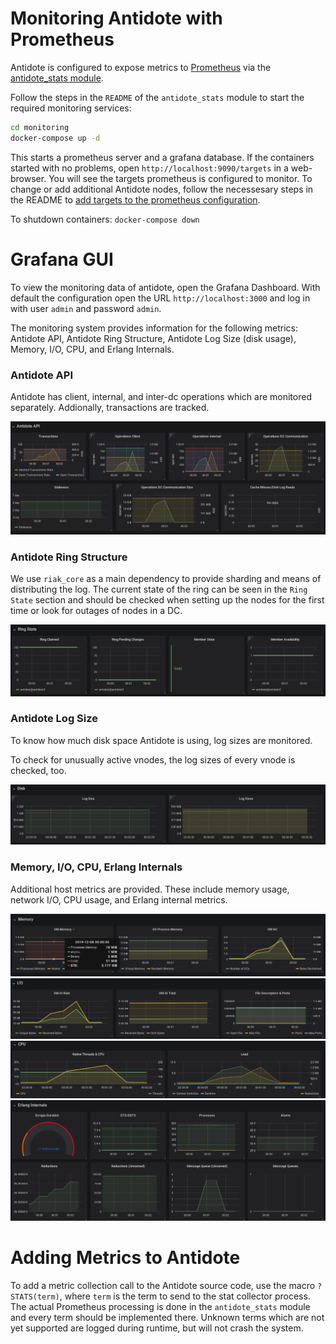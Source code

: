 # Monitoring Antidote with Prometheus

Antidote is configured to expose metrics to [Prometheus](https://prometheus.io/) via the [antidote_stats module](https://github.com/AntidoteDB/antidote_stats).

Follow the steps in the `README` of the `antidote_stats` module to start the required monitoring services:

```bash
cd monitoring
docker-compose up -d
```

This starts a prometheus server and a grafana database.
If the containers started with no problems, open
`http://localhost:9090/targets` in a web-browser. 
You will see the targets prometheus is configured to monitor.
To change or add additional Antidote nodes, follow the necessesary steps in the README to [add targets to the prometheus configuration](https://github.com/AntidoteDB/antidote_stats).

To shutdown containers:
`docker-compose down`


# Grafana GUI

To view the monitoring data of antidote, open the Grafana Dashboard.
With default the configuration open the URL `http://localhost:3000` and log in with user `admin` and password `admin`.

The monitoring system provides information for the following metrics: Antidote API, Antidote Ring Structure, Antidote Log Size (disk usage), Memory, I/O, CPU, and Erlang Internals.

### Antidote API

Antidote has client, internal, and inter-dc operations which are monitored separately.
Addionally, transactions are tracked.

![](../.gitbook/assets/mon_api.png)


### Antidote Ring Structure

We use `riak_core` as a main dependency to provide sharding and means of distributing the log. 
The current state of the ring can be seen in the `Ring State` section and should be checked when setting up the nodes for the first time or look for outages of nodes in a DC.

![](../.gitbook/assets/mon_ring.png)


### Antidote Log Size

To know how much disk space Antidote is using, log sizes are monitored.

To check for unusually active vnodes, the log sizes of every vnode is checked, too.

![](../.gitbook/assets/mon_disk.png)


### Memory, I/O, CPU, Erlang Internals

Additional host metrics are provided. These include memory usage, network I/O, CPU usage, and Erlang internal metrics.

![](../.gitbook/assets/mon_memory.png)
![](../.gitbook/assets/mon_io.png)
![](../.gitbook/assets/mon_cpu.png)
![](../.gitbook/assets/mon_internals.png)


# Adding Metrics to Antidote

To add a metric collection call to the Antidote source code, use the macro `?STATS(term)`, 
where `term` is the term to send to the stat collector process.
The actual Prometheus processing is done in the `antidote_stats` module and every term should be implemented there.
Unknown terms which are not yet supported are logged during runtime, but will not crash the system.

